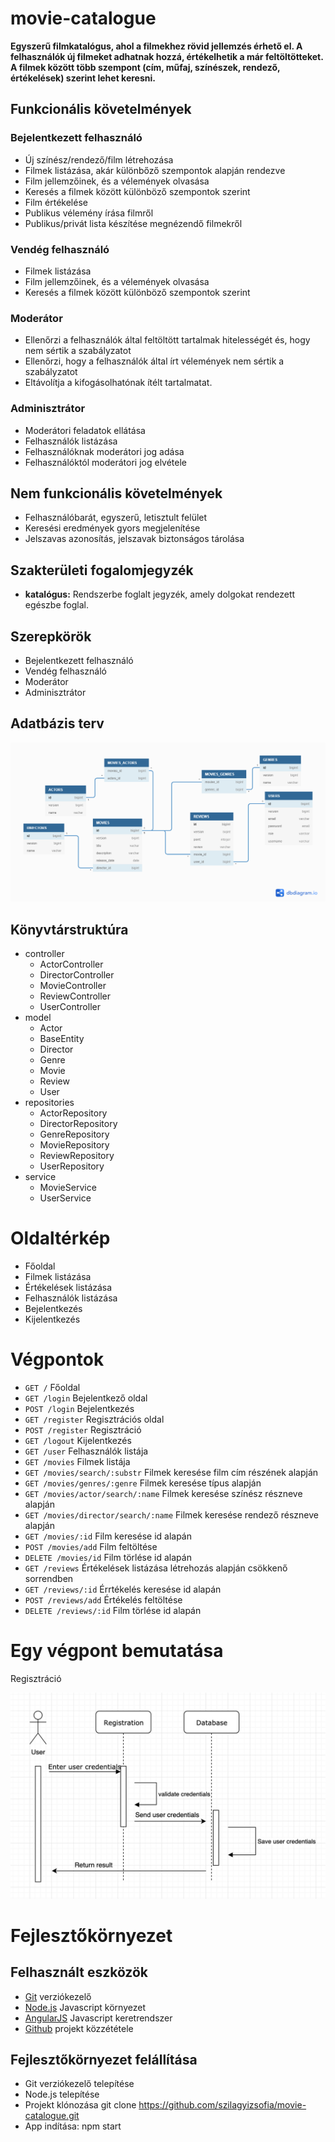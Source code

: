 # movie-catalogue

**Egyszerű filmkatalógus, ahol a filmekhez rövid jellemzés érhető el. A felhasználók új filmeket adhatnak hozzá, értékelhetik a már feltöltötteket. A filmek között több szempont (cím, műfaj, színészek, rendező, értékelések) szerint lehet keresni.** 

## Funkcionális követelmények

### Bejelentkezett felhasználó

- Új színész/rendező/film létrehozása
- Filmek listázása, akár különbőző szempontok alapján rendezve
- Film jellemzőinek, és a vélemények olvasása
- Keresés a filmek között különböző szempontok szerint
- Film értékelése
- Publikus vélemény írása filmről
- Publikus/privát lista készítése megnézendő filmekről
  
### Vendég felhasználó

- Filmek listázása
- Film jellemzőinek, és a vélemények olvasása
- Keresés a filmek között különböző szempontok szerint
  
### Moderátor

- Ellenőrzi a felhasználók által feltöltött tartalmak hitelességét és, hogy nem sértik a szabályzatot
- Ellenőrzi, hogy a felhasználók által írt vélemények nem sértik a szabályzatot
- Eltávolítja a kifogásolhatónak ítélt tartalmatat.
  
### Adminisztrátor

- Moderátori feladatok ellátása
- Felhasználók listázása
- Felhasználóknak moderátori jog adása
- Felhasználóktól moderátori jog elvétele
  
## Nem funkcionális követelmények

- Felhasználóbarát, egyszerű, letisztult felület
- Keresési eredmények gyors megjelenítése
- Jelszavas azonosítás, jelszavak biztonságos tárolása

## Szakterületi fogalomjegyzék

- **katalógus:** Rendszerbe foglalt jegyzék, amely dolgokat rendezett egészbe foglal.

## Szerepkörök

- Bejelentkezett felhasználó
- Vendég felhasználó
- Moderátor
- Adminisztrátor

## Adatbázis terv

![adatbazis terv](https://github.com/szilagyizsofia/movie-catalogue/blob/master/Untitled.png)

## Könyvtárstruktúra

- controller
  - ActorController
  - DirectorController
  - MovieController
  - ReviewController
  - UserController
- model
  - Actor
  - BaseEntity
  - Director
  - Genre
  - Movie
  - Review
  - User
- repositories
  - ActorRepository
  - DirectorRepository
  - GenreRepository
  - MovieRepository
  - ReviewRepository
  - UserRepository
- service
  - MovieService
  - UserService
  
# Oldaltérkép
* Főoldal
* Filmek listázása
* Értékelések listázása
* Felhasználók listázása
* Bejelentkezés
* Kijelentkezés

# Végpontok
* `GET /` Főoldal
* `GET /login`  Bejelentkező oldal
* `POST /login` Bejelentkezés
* `GET /register` Regisztrációs oldal
* `POST /register` Regisztráció
* `GET /logout` Kijelentkezés
* `GET /user` Felhasználók listája
* `GET /movies` Filmek listája
* `GET /movies/search/:substr` Filmek keresése film cím részének alapján
* `GET /movies/genres/:genre` Filmek keresése típus alapján
* `GET /movies/actor/search/:name` Filmek keresése színész részneve alapján
* `GET /movies/director/search/:name` Filmek keresése rendező részneve alapján
* `GET /movies/:id` Film keresése id alapán
* `POST /movies/add` Film feltöltése 
* `DELETE /movies/id` Film törlése id alapán
* `GET /reviews` Értékelések listázása létrehozás alapján csökkenő sorrendben
* `GET /reviews/:id` Érrtékelés keresése id alapán
* `POST /reviews/add` Értékelés feltöltése 
* `DELETE /reviews/:id` Film törlése id alapán

# Egy végpont bemutatása

Regisztráció

![aszekvencia diagram](https://github.com/szilagyizsofia/movie-catalogue/blob/master/sequencediagram.png)

# Fejlesztőkörnyezet

## Felhasznált eszközök
* [Git](https://git-scm.com/) verziókezelő
* [Node.js](https://nodejs.org/en/) Javascript környezet
* [AngularJS](https://angular.io/) Javascript keretrendszer
* [Github](https://github.com/) projekt közzététele

## Fejlesztőkörnyezet felállítása
* Git verziókezelő telepítése
* Node.js telepítése
* Projekt klónozása git clone https://github.com/szilagyizsofia/movie-catalogue.git
* App indítása: npm start
